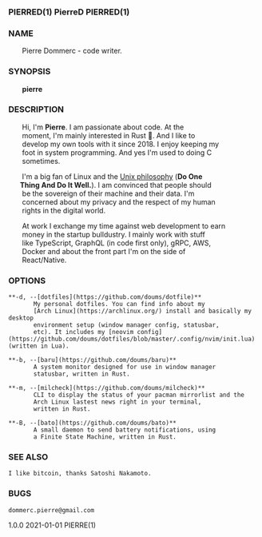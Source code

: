 ### PIERRED(1)               PierreD                    PIERRED(1)

### NAME
&nbsp;&nbsp;&nbsp;&nbsp;&nbsp;&nbsp;&nbsp;Pierre Dommerc - code writer.

### SYNOPSIS
&nbsp;&nbsp;&nbsp;&nbsp;&nbsp;&nbsp;&nbsp;**pierre**

### DESCRIPTION
&nbsp;&nbsp;&nbsp;&nbsp;&nbsp;&nbsp;&nbsp;Hi, I'm **Pierre**. I am passionate about code. At the\
&nbsp;&nbsp;&nbsp;&nbsp;&nbsp;&nbsp;&nbsp;moment, I'm mainly interested in Rust :crab:. And I like to\
&nbsp;&nbsp;&nbsp;&nbsp;&nbsp;&nbsp;&nbsp;develop my own tools with it since 2018. I enjoy keeping my\
&nbsp;&nbsp;&nbsp;&nbsp;&nbsp;&nbsp;&nbsp;foot in system programming. And yes I'm used to doing C\
&nbsp;&nbsp;&nbsp;&nbsp;&nbsp;&nbsp;&nbsp;sometimes.

&nbsp;&nbsp;&nbsp;&nbsp;&nbsp;&nbsp;&nbsp;I'm a big fan of Linux and the [Unix philosophy](https://en.wikipedia.org/wiki/Unix_philosophy) (**Do One\
&nbsp;&nbsp;&nbsp;&nbsp;&nbsp;&nbsp;&nbsp;Thing And Do It Well.**). I am convinced that people should\
&nbsp;&nbsp;&nbsp;&nbsp;&nbsp;&nbsp;&nbsp;be the sovereign of their machine and their data. I'm\
&nbsp;&nbsp;&nbsp;&nbsp;&nbsp;&nbsp;&nbsp;concerned about my privacy and the respect of my human\
&nbsp;&nbsp;&nbsp;&nbsp;&nbsp;&nbsp;&nbsp;rights in the digital world.

&nbsp;&nbsp;&nbsp;&nbsp;&nbsp;&nbsp;&nbsp;At work I exchange my time against web development to earn\
&nbsp;&nbsp;&nbsp;&nbsp;&nbsp;&nbsp;&nbsp;money in the startup bulldustry. I mainly work with stuff\
&nbsp;&nbsp;&nbsp;&nbsp;&nbsp;&nbsp;&nbsp;like TypeScript, GraphQL (in code first only), gRPC, AWS,\
&nbsp;&nbsp;&nbsp;&nbsp;&nbsp;&nbsp;&nbsp;Docker and about the front part I'm on the side of\
&nbsp;&nbsp;&nbsp;&nbsp;&nbsp;&nbsp;&nbsp;React/Native.

### OPTIONS
    **-d, --[dotfiles](https://github.com/doums/dotfile)**
           My personal dotfiles. You can find info about my
           [Arch Linux](https://archlinux.org/) install and basically my desktop
           environment setup (window manager config, statusbar,
           etc). It includes my [neovim config](https://github.com/doums/dotfiles/blob/master/.config/nvim/init.lua) (written in Lua).

    **-b, --[baru](https://github.com/doums/baru)**
           A system monitor designed for use in window manager
           statusbar, written in Rust.

    **-m, --[milcheck](https://github.com/doums/milcheck)**
           CLI to display the status of your pacman mirrorlist and the
           Arch Linux lastest news right in your terminal,
           written in Rust.

    **-B, --[bato](https://github.com/doums/bato)**
           A small daemon to send battery notifications, using
           a Finite State Machine, written in Rust.

### SEE ALSO
    I like bitcoin, thanks Satoshi Nakamoto.

### BUGS
    dommerc.pierre@gmail.com

1.0.0                       2021-01-01                   PIERRE(1)
